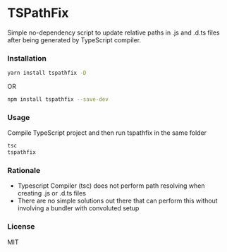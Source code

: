 # TSPathFix
Simple no-dependency script to update relative paths in .js and .d.ts files after being generated by TypeScript compiler.

### Installation
```bash
yarn install tspathfix -D 
```
OR
```bash
npm install tspathfix --save-dev
```

### Usage
Compile TypeScript project and then run tspathfix in the same folder 
```bash
tsc
tspathfix
```

### Rationale
- Typescript Compiler (tsc) does not perform path resolving when creating .js or .d.ts files
- There are no simple solutions out there that can perform this without involving a bundler with convoluted setup

### License
MIT